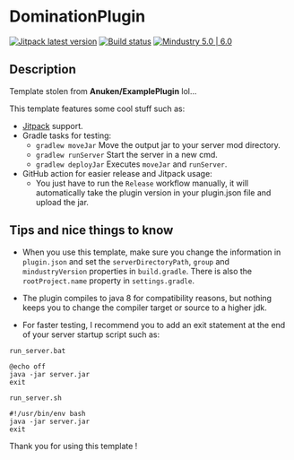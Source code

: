 #  DominationPlugin

[![Jitpack latest version](https://jitpack.io/v/fr.xpdustry/DominationPlugin.svg)](https://jitpack.io/#fr.xpdustry/DominationPlugin)
[![Build status](https://github.com/Xpdustry/DominationPlugin/actions/workflows/build.yml/badge.svg?branch=master&event=push)](https://github.com/Xpdustry/DominationPlugin/actions/workflows/build.yml)
[![Mindustry 5.0 | 6.0](https://img.shields.io/badge/Mindustry-5.0%20%7C%206.0-ffd37f)](https://github.com/Anuken/Mindustry/releases)

## Description

Template stolen from **Anuken/ExamplePlugin** lol...

This template features some cool stuff such as:
- [Jitpack](https://jitpack.io/) support.
- Gradle tasks for testing:
  - `gradlew moveJar` Move the output jar to your server mod directory.
  - `gradlew runServer` Start the server in a new cmd.
  - `gradlew deployJar` Executes `moveJar` and `runServer`.
- GitHub action for easier release and Jitpack usage:
   - You just have to run the `Release` workflow manually,
     it will automatically take the plugin version in your plugin.json file and upload the jar.

## Tips and nice things to know

- When you use this template, make sure you change the information in `plugin.json`
  and set the `serverDirectoryPath`, `group` and `mindustryVersion` properties in `build.gradle`.
  There is also the `rootProject.name` property in `settings.gradle`.
  
- The plugin compiles to java 8 for compatibility reasons,
  but nothing keeps you to change the compiler target or source to a higher jdk.

- For faster testing, I recommend you to add an exit statement at the end of your server startup script such as:

`run_server.bat` 
```batch
@echo off
java -jar server.jar
exit
```

`run_server.sh`
```shell
#!/usr/bin/env bash
java -jar server.jar
exit
```

Thank you for using this template !
